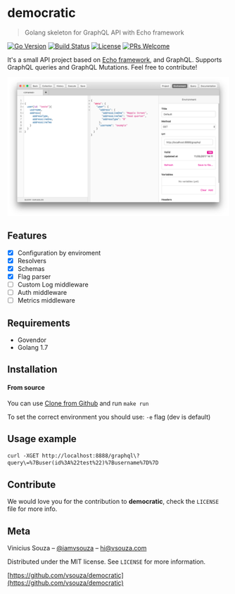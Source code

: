 # democratic
> Golang skeleton for GraphQL API with Echo framework

[![Go Version][go-version-image]][go-version-url]
[![Build Status][travis-image]][travis-url]
[![License][license-image]][license-url]
[![PRs Welcome](https://img.shields.io/badge/PRs-welcome-brightgreen.svg?style=flat-square)](http://makeapullrequest.com)

It's a small API project based on [Echo framework](https://echo.labstack.com), and GraphQL. 
Supports GraphQL queries and GraphQL Mutations. Feel free to contribute!

![](header.png)

## Features

- [x] Configuration by enviroment
- [x] Resolvers
- [x] Schemas
- [x] Flag parser
- [ ] Custom Log middleware
- [ ] Auth middleware
- [ ] Metrics middleware

## Requirements

- Govendor
- Golang 1.7

## Installation

#### From source
You can use [Clone from Github](http://github.com/vsouza/democratic) and run `make run` 


To set the correct environment you should use: `-e` flag (dev is default) 

## Usage example

```
curl -XGET http://localhost:8888/graphql\?query\=%7Buser(id%3A%22test%22)%7Busername%7D%7D
```

## Contribute

We would love you for the contribution to **democratic**, check the ``LICENSE`` file for more info.

## Meta

Vinicius Souza – [@iamvsouza](https://twitter.com/iamvsouza) – hi@vsouza.com

Distributed under the MIT license. See ``LICENSE`` for more information.

[https://github.com/vsouza/democratic](https://github.com/vsouza/democratic)

[go-version-image]:https://img.shields.io/badge/Go%20version-1.7-blue.svg
[go-version-url]: https://golang.org/
[license-image]: https://img.shields.io/badge/License-MIT-blue.svg
[license-url]: LICENSE
[travis-image]: https://img.shields.io/travis/vsouza/democratic/master.svg?style=flat-square
[travis-url]: https://travis-ci.org/vsouza/democratic
[codebeat-image]: https://codebeat.co/badges/68b4c895-96c6-4547-a34f-2f7f9283415c
[codebeat-url]: https://codebeat.co/projects/github-com-vsouza-democratic-master
